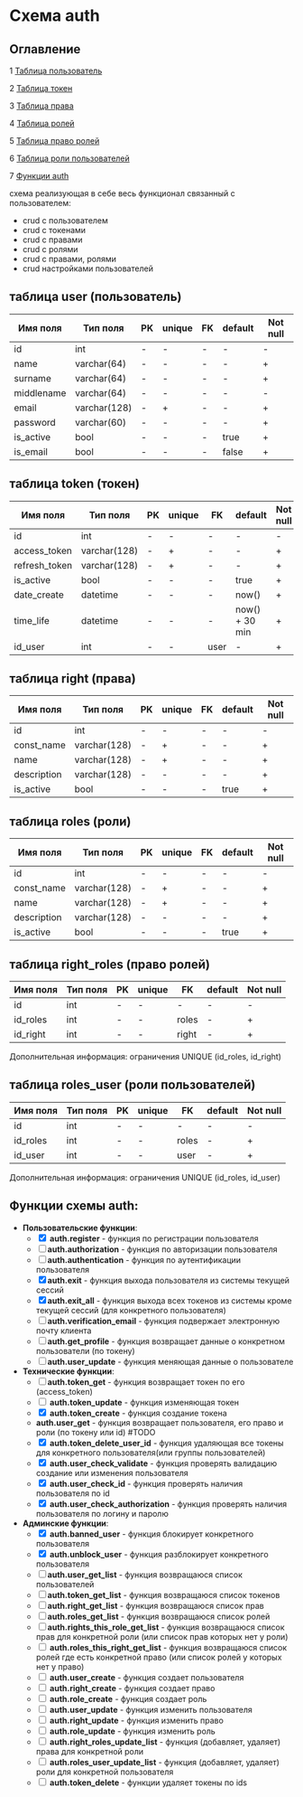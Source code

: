 # Схема auth
## Оглавление 

1 [Таблица пользователь](#таблица-user-пользователь)

2 [Таблица токен](#таблица-token-токен)

3 [Таблица права](#таблица-right-права)

4 [Таблица ролей](#таблица-roles-роли)

5 [Таблица право ролей](#таблица-right_roles-право-ролей)

6 [Таблица роли пользователей](#таблица-roles_user-роли-пользователей)

7 [Функции auth](#функции-схемы-auth)

схема реализующая в себе весь функционал связанный с пользователем:
- crud с пользователем
- crud с токенами
- crud с правами
- crud с ролями 
- crud с правами, ролями
- crud настройками пользователей

## таблица user (пользователь)
| Имя поля | Тип поля | PK | unique | FK | default | Not null
| - | - | - | - | - | - | - |
| id | int | - | - | - | - | - |
| name | varchar(64) | - | - | - | - | + |
| surname | varchar(64) | - | - | - | - | + |
| middlename | varchar(64) | - | - | - | - | - |
| email | varchar(128) | - | + | - | - | + |
| password | varchar(60) | - | - | - | - | + |
| is_active | bool | - | - | - | true | + |
| is_email | bool | - | - | - | false | + |

## таблица token (токен)
| Имя поля | Тип поля | PK | unique | FK | default | Not null
| - | - | - | - | - | - | - |
| id | int | - | - | - | - | - |
| access_token | varchar(128) | - | + | - | - | + |
| refresh_token | varchar(128) | - | + | - | - | + |
| is_active | bool | - | - | - | true | + |
| date_create | datetime | - | - | - | now() | + |
| time_life | datetime | - | - | - | now() + 30 min | + |
| id_user | int | - | - | user | - | + |

## таблица right (права)
| Имя поля | Тип поля | PK | unique | FK | default | Not null
| - | - | - | - | - | - | - |
| id | int | - | - | - | - | - |
| const_name | varchar(128) | - | + | - | - | + |
| name | varchar(128) | - | + | - | - | + |
| description | varchar(128) | - | - | - | - | + |
| is_active | bool | - | - | - | true | + |

## таблица roles (роли)
| Имя поля | Тип поля | PK | unique | FK | default | Not null
| - | - | - | - | - | - | - |
| id | int | - | - | - | - | - |
| const_name | varchar(128) | - | + | - | - | + |
| name | varchar(128) | - | + | - | - | + |
| description | varchar(128) | - | - | - | - | + |
| is_active | bool | - | - | - | true | + |

## таблица right_roles (право ролей)
| Имя поля | Тип поля | PK | unique | FK | default | Not null
| - | - | - | - | - | - | - |
| id | int | - | - | - | - | - |
| id_roles | int | - | - | roles | - | + |
| id_right | int | - | - | right | - | + |

Дополнительная информация: 
ограничения UNIQUE (id_roles, id_right)

## таблица roles_user (роли пользователей)
| Имя поля | Тип поля | PK | unique | FK | default | Not null
| - | - | - | - | - | - | - |
| id | int | - | - | - | - | - |
| id_roles | int | - | - | roles | - | + |
| id_user | int | - | - | user | - | + |

Дополнительная информация: 
ограничения UNIQUE (id_roles, id_user)

## Функции схемы auth:
- **Пользовательские функции**:
    - <input type="checkbox" checked> **auth.register** - функция по регистрации пользователя
    - <input type="checkbox">**auth.authorization** - функция по авторизации пользователя
    - <input type="checkbox">**auth.authentication** - функция по аутентификации пользователя
    - <input type="checkbox" checked>**auth.exit** - функция выхода пользователя из системы текущей сессий
    - <input type="checkbox" checked>**auth.exit_all** - функция выхода всех токенов из системы кроме текущей сессий (для конкретного пользователя)
    - <input type="checkbox">**auth.verification_email** - функция подвержает электронную почту клиента
    - <input type="checkbox">**auth.get_profile** - функция возвращает данные о конкретном пользователи (по токену)
    - <input type="checkbox">**auth.user_update** - функция меняющая данные о пользователе
- **Технические функции**:
    - <input type="checkbox">**auth.token_get** - функция возвращает токен по его (access_token)
    - <input type="checkbox"> **auth.token_update** - функция изменяющая токен 
    - <input type="checkbox" checked> **auth.token_create** - функция создание токена
    - **auth.user_get** - функция возвращает пользователя, его право и роли (по токену или id) #TODO
    - <input type="checkbox" checked> **auth.token_delete_user_id** - функция удаляющая все токены для конкретного пользователя(или группы пользователей)
    - <input type="checkbox" checked> **auth.user_check_validate** - функция проверять валидацию создание или изменения пользователя
    - <input type="checkbox" checked> **auth.user_check_id** - функция проверять наличия пользователя по id
    - <input type="checkbox" checked> **auth.user_check_authorization** - функция проверять наличия пользователя по логину и паролю
- **Админские функции**:
    - <input type="checkbox" checked> **auth.banned_user** - функция блокирует конкретного пользователя
    - <input type="checkbox" checked> **auth.unblock_user** - функция разблокирует конкретного пользователя
    - <input type="checkbox">**auth.user_get_list** - функция возвращаюся список пользователей
    - <input type="checkbox">**auth.token_get_list** - функция возвращаюся список токенов
    - <input type="checkbox">**auth.right_get_list** - функция возвращаюся список прав
    - <input type="checkbox">**auth.roles_get_list** - функция возвращаюся список ролей
    - <input type="checkbox">**auth.rights_this_role_get_list** - функция возвращаюся список прав для конкретной роли (или список прав которых нет у роли)
    - <input type="checkbox"> **auth.roles_this_right_get_list** - функция возвращаюся список ролей где есть конкретной право (или список ролей у которых нет у право)
    - <input type="checkbox"> **auth.user_create** - функция создает пользователя
    - <input type="checkbox"> **auth.right_create** - функция создает право
    - <input type="checkbox"> **auth.role_create** - функция создает роль
    - <input type="checkbox"> **auth.user_update** - функция изменить пользователя
    - <input type="checkbox"> **auth.right_update** - функция изменить право
    - <input type="checkbox"> **auth.role_update** - функция изменить роль
    - <input type="checkbox"> **auth.right_roles_update_list** - функция (добавляет, удаляет) права для конкретной роли
    - <input type="checkbox"> **auth.roles_user_update_list** - функция (добавляет, удаляет) роли для конкретной пользователя
    - <input type="checkbox"> **auth.token_delete** - функции удаляет токены по ids